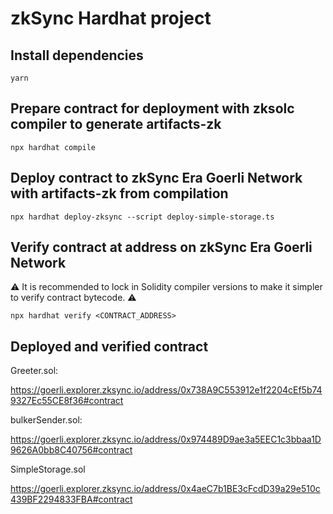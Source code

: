 # zkSync Hardhat project

## Install dependencies 

```shell
yarn
```

## Prepare contract for deployment with zksolc compiler to generate artifacts-zk 

```shell
npx hardhat compile
```

## Deploy contract to zkSync Era Goerli Network with artifacts-zk from compilation

```shell
npx hardhat deploy-zksync --script deploy-simple-storage.ts
```

## Verify contract at address on zkSync Era Goerli Network

:warning: It is recommended to lock in Solidity compiler versions to make it simpler to verify contract bytecode. :warning:

```shell
npx hardhat verify <CONTRACT_ADDRESS>
```

## Deployed and verified contract 

Greeter.sol:

https://goerli.explorer.zksync.io/address/0x738A9C553912e1f2204cEf5b749327Ec55CE8f36#contract

bulkerSender.sol:

https://goerli.explorer.zksync.io/address/0x974489D9ae3a5EEC1c3bbaa1D9626A0bb8C40756#contract

SimpleStorage.sol

https://goerli.explorer.zksync.io/address/0x4aeC7b1BE3cFcdD39a29e510c439BF2294833FBA#contract